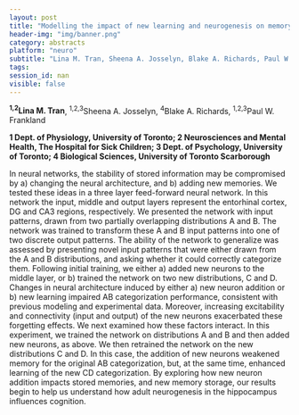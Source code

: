 ```yaml
---
layout: post
title: "Modelling the impact of new learning and neurogenesis on memory stability in the hippocampus."
header-img: "img/banner.png"
category: abstracts
platform: "neuro"
subtitle: "Lina M. Tran, Sheena A. Josselyn, Blake A. Richards, Paul W. Frankland"
tags: 
session_id: nan
visible: false
---
```

**<sup>1,2</sup>Lina M. Tran**, <sup>1,2,3</sup>Sheena A. Josselyn, <sup>4</sup>Blake A. Richards, <sup>1,2,3</sup>Paul W. Frankland

__1 Dept. of Physiology, University of Toronto; 2 Neurosciences and Mental Health, The Hospital for Sick Children; 3 Dept. of Psychology, University of Toronto; 4 Biological Sciences, University of Toronto Scarborough__

In neural networks, the stability of stored information may be compromised by a) changing the neural architecture, and b) adding new memories. We tested these ideas in a three layer feed-forward neural network. In this network the input, middle and output layers represent the entorhinal cortex, DG and CA3 regions, respectively. We presented the network with input patterns, drawn from two partially overlapping distributions A and B. The network was trained to transform these A and B input patterns into one of two discrete output patterns. The ability of the network to generalize was assessed by presenting novel input patterns that were either drawn from the A and B distributions, and asking whether it could correctly categorize them. Following initial training, we either a) added new neurons to the middle layer, or b) trained the network on two new distributions, C and D. Changes in neural architecture induced by either a) new neuron addition or b) new learning impaired AB categorization performance, consistent with previous modeling and experimental data. Moreover, increasing excitability and connectivity (input and output) of the new neurons exacerbated these forgetting effects. We next examined how these factors interact. In this experiment, we trained the network on distributions A and B and then added new neurons, as above. We then retrained the network on the new distributions C and D. In this case, the addition of new neurons weakened memory for the original AB categorization, but, at the same time, enhanced learning of the new CD categorization. By exploring how new neuron addition impacts stored memories, and new memory storage, our results begin to help us understand how adult neurogenesis in the hippocampus influences cognition. 